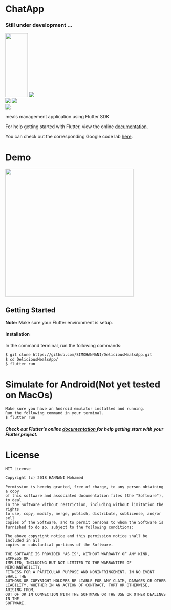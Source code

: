 # ChatApp
<h3>Still under development ... </h3>

<div class="row">
  <div class="column">
    <img width='70' height='200' src="screenshots/1.png">
    <img src="screenshots/2.png">

  </div>
  <div class="column">
    <img src="screenshots/3.png">
    <img src="screenshots/4.png">
  </div>
  <div class="column">
    <img src="screenshots/5.png">
  </div>
</div>

meals management application using Flutter SDK


For help getting started with Flutter, view the online
[documentation](https://flutter.io/).


You can check out the corresponding Google code lab [here](https://codelabs.developers.google.com/codelabs/flutter/index.html?index=..%2F..%2Findex#0).
</p>

# Demo
<img src="screen.gif" width="400">

## Getting Started
**Note:** Make sure your Flutter environment is setup.


#### Installation

In the command terminal, run the following commands:

    $ git clone https://github.com/SIMOHANNANI/DeliciousMealsApp.git
    $ cd DeliciousMealsApp/
    $ flutter run

# Simulate for Android(Not yet tested on MacOs)

    Make sure you have an Android emulator installed and running.
    Run the following command in your terminal.
    $ flutter run

##### Check out Flutter’s online [documentation](http://flutter.io/) for help getting start with your Flutter project.

# License

```
MIT License

Copyright (c) 2018 HANNANI Mohamed

Permission is hereby granted, free of charge, to any person obtaining a copy
of this software and associated documentation files (the "Software"), to deal
in the Software without restriction, including without limitation the rights
to use, copy, modify, merge, publish, distribute, sublicense, and/or sell
copies of the Software, and to permit persons to whom the Software is
furnished to do so, subject to the following conditions:

The above copyright notice and this permission notice shall be included in all
copies or substantial portions of the Software.

THE SOFTWARE IS PROVIDED "AS IS", WITHOUT WARRANTY OF ANY KIND, EXPRESS OR
IMPLIED, INCLUDING BUT NOT LIMITED TO THE WARRANTIES OF MERCHANTABILITY,
FITNESS FOR A PARTICULAR PURPOSE AND NONINFRINGEMENT. IN NO EVENT SHALL THE
AUTHORS OR COPYRIGHT HOLDERS BE LIABLE FOR ANY CLAIM, DAMAGES OR OTHER
LIABILITY, WHETHER IN AN ACTION OF CONTRACT, TORT OR OTHERWISE, ARISING FROM,
OUT OF OR IN CONNECTION WITH THE SOFTWARE OR THE USE OR OTHER DEALINGS IN THE
SOFTWARE.
```